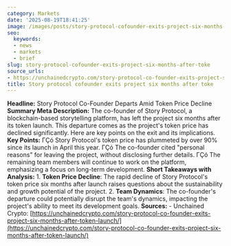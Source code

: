 ```yaml
---
category: Markets
date: '2025-08-19T18:41:25'
image: /images/posts/story-protocol-cofounder-exits-project-six-months-after-toke.jpg
seo:
  keywords:
  - news
  - markets
  - brief
slug: story-protocol-cofounder-exits-project-six-months-after-toke
source_urls:
- https://unchainedcrypto.com/story-protocol-co-founder-exits-project-six-months-after-token-launch/
title: Story protocol cofounder exits project six months after toke
---
```


**Headline:** Story Protocol Co-Founder Departs Amid Token Price Decline  **Summary Meta Description:** The co-founder of Story Protocol, a blockchain-based storytelling platform, has left the project six months after its token launch. This departure comes as the project's token price has declined significantly. Here are key points on the exit and its implications.  **Key Points:**  ΓÇó Story Protocol's token price has plummeted by over 90% since its launch in April this year. ΓÇó The co-founder cited "personal reasons" for leaving the project, without disclosing further details. ΓÇó The remaining team members will continue to work on the platform, emphasizing a focus on long-term development.  **Short Takeaways with Analysis:**  1. **Token Price Decline**: The rapid decline of Story Protocol's token price six months after launch raises questions about the sustainability and growth potential of the project. 2. **Team Dynamics**: The co-founder's departure could potentially disrupt the team's dynamics, impacting the project's ability to meet its development goals.  **Sources:** - Unchained Crypto: [https://unchainedcrypto.com/story-protocol-co-founder-exits-project-six-months-after-token-launch/](https://unchainedcrypto.com/story-protocol-co-founder-exits-project-six-months-after-token-launch/)
